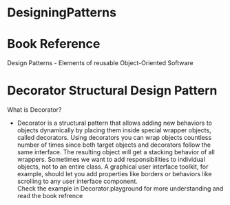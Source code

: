 # DesigningPatterns

# Book Reference
Design Patterns - Elements of reusable Object-Oriented Software

# Decorator Structural Design Pattern
What is Decorator?
  - Decorator is a structural pattern that allows adding new behaviors to objects dynamically by placing them inside special wrapper objects, called decorators.
    Using decorators you can wrap objects countless number of times since both target objects and decorators follow the same interface. The resulting object will get a stacking behavior of all wrappers.
    Sometimes we want to add responsibilities to individual objects, not to an entire class. A graphical user interface toolkit, for example, should let you add properties like borders or behaviors like scrolling to any user interface component.    
    Check the example in Decorator.playground for more understanding and read the book refrence 

